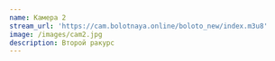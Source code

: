 ```yaml
---
name: Камера 2
stream_url: 'https://cam.bolotnaya.online/boloto_new/index.m3u8'
image: /images/cam2.jpg
description: Второй ракурс
---
```



